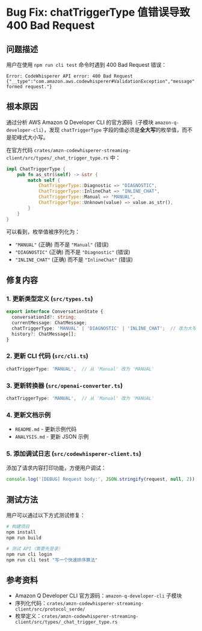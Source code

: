 # Bug Fix: chatTriggerType 值错误导致 400 Bad Request

## 问题描述

用户在使用 `npm run cli test` 命令时遇到 400 Bad Request 错误：

```
Error: CodeWhisperer API error: 400 Bad Request
{"__type":"com.amazon.aws.codewhisperer#ValidationException","message":"Improperly formed request."}
```

## 根本原因

通过分析 AWS Amazon Q Developer CLI 的官方源码（子模块 `amazon-q-developer-cli`），发现 `chatTriggerType` 字段的值必须是**全大写**的枚举值，而不是驼峰式大小写。

在官方代码 `crates/amzn-codewhisperer-streaming-client/src/types/_chat_trigger_type.rs` 中：

```rust
impl ChatTriggerType {
    pub fn as_str(&self) -> &str {
        match self {
            ChatTriggerType::Diagnostic => "DIAGNOSTIC",
            ChatTriggerType::InlineChat => "INLINE_CHAT",
            ChatTriggerType::Manual => "MANUAL",
            ChatTriggerType::Unknown(value) => value.as_str(),
        }
    }
}
```

可以看到，枚举值被序列化为：
- `"MANUAL"` (正确) 而不是 `"Manual"` (错误)
- `"DIAGNOSTIC"` (正确) 而不是 `"Diagnostic"` (错误)  
- `"INLINE_CHAT"` (正确) 而不是 `"InlineChat"` (错误)

## 修复内容

### 1. 更新类型定义 (`src/types.ts`)

```typescript
export interface ConversationState {
  conversationId?: string;
  currentMessage: ChatMessage;
  chatTriggerType: 'MANUAL' | 'DIAGNOSTIC' | 'INLINE_CHAT';  // 改为大写
  history?: ChatMessage[];
}
```

### 2. 更新 CLI 代码 (`src/cli.ts`)

```typescript
chatTriggerType: 'MANUAL',  // 从 'Manual' 改为 'MANUAL'
```

### 3. 更新转换器 (`src/openai-converter.ts`)

```typescript
chatTriggerType: 'MANUAL',  // 从 'Manual' 改为 'MANUAL'
```

### 4. 更新文档示例

- `README.md` - 更新示例代码
- `ANALYSIS.md` - 更新 JSON 示例

### 5. 添加调试日志 (`src/codewhisperer-client.ts`)

添加了请求内容打印功能，方便用户调试：

```typescript
console.log('[DEBUG] Request body:', JSON.stringify(request, null, 2));
```

## 测试方法

用户可以通过以下方式测试修复：

```bash
# 构建项目
npm install
npm run build

# 测试 API（需要先登录）
npm run cli login
npm run cli test "写一个快速排序算法"
```

## 参考资料

- Amazon Q Developer CLI 官方源码：`amazon-q-developer-cli` 子模块
- 序列化代码：`crates/amzn-codewhisperer-streaming-client/src/protocol_serde/`
- 枚举定义：`crates/amzn-codewhisperer-streaming-client/src/types/_chat_trigger_type.rs`
